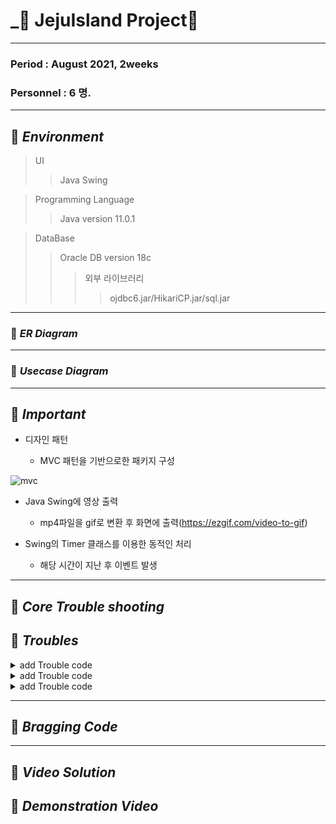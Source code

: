 # _🍊 JejuIsland Project🍊
***
### Period : August 2021,  2weeks
### Personnel : 6 명.  
***
## 📌 _Environment_       
> UI
> > Java Swing

> Programming Language
> > Java version 11.0.1

> DataBase
> > Oracle DB version 18c
> > > 외부 라이브러리
> > > > ojdbc6.jar/HikariCP.jar/sql.jar
***
### 📌 _ER Diagram_

***   
### 📌 _Usecase Diagram_  
   


   
*** 
## 📌 _Important_

- 디자인 패턴

  - MVC 패턴을 기반으로한 패키지 구성

![mvc](https://user-images.githubusercontent.com/84116965/129394319-e93b844f-7ddc-4608-b708-b31ccc3b31bb.png)

- Java Swing에 영상 출력

  - mp4파일을 gif로 변환 후 화면에 출력(https://ezgif.com/video-to-gif)



- Swing의 Timer 클래스를 이용한 동적인 처리

  - 해당 시간이 지난 후 이벤트 발생
***
## 📌 _Core Trouble shooting_   


## 📝  _Troubles_   
<details>
	<summary> add Trouble code</summary>      
</details> 
<details>
	<summary> add Trouble code</summary>      
</details> 
<details>
	<summary> add Trouble code</summary>      
</details> 

***  

## 🔆 _Bragging Code_    
 
 
*** 

## 📌 _Video Solution_


## 📸 _Demonstration Video_   






